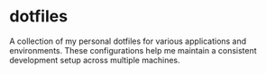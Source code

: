 # dotfiles
A collection of my personal dotfiles for various applications and environments. These configurations help me maintain a consistent development setup across multiple machines.
